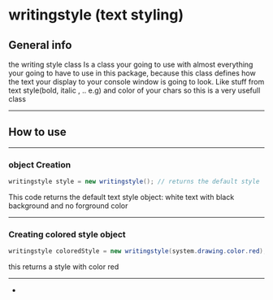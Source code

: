 # writingstyle (text styling)

## General info

the writing style class Is a class your going to use with almost everything your going to have to use in this package, because this class defines how the text your display to your console window is going to look. Like stuff from text style(bold, italic , .. e.g) and color of your chars so this is a very usefull class

***

## How to use

***

### object Creation

```csharp
writingstyle style = new writingstyle(); // returns the default style
```

This code returns the default text style object: white text with black background and no forground color

***

### Creating colored style object

```csharp
writingstyle coloredStyle = new writingstyle(system.drawing.color.red);
```

this returns a style with color red

***

*
